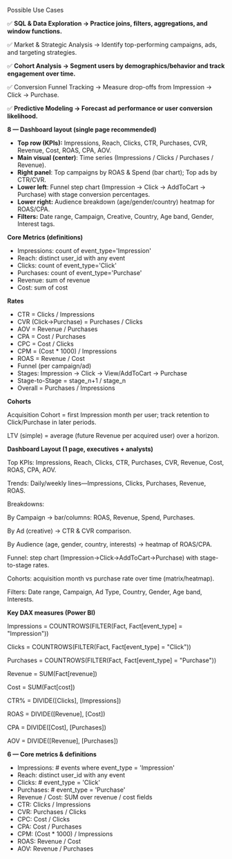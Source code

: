 Possible Use Cases



✅ **SQL \& Data Exploration → Practice joins, filters, aggregations, and window functions.**

✅ Market \& Strategic Analysis → Identify top-performing campaigns, ads, and targeting strategies.

✅ **Cohort Analysis → Segment users by demographics/behavior and track engagement over time.**

✅ Conversion Funnel Tracking → Measure drop-offs from Impression → Click → Purchase.

✅ **Predictive Modeling → Forecast ad performance or user conversion likelihood.**



**8 — Dashboard layout (single page recommended)**



* **Top row (KPIs):** Impressions, Reach, Clicks, CTR, Purchases, CVR, Revenue, Cost, ROAS, CPA, AOV.
* **Main visual (center)**: Time series (Impressions / Clicks / Purchases / Revenue).
* **Right panel**: Top campaigns by ROAS \& Spend (bar chart); Top ads by CTR/CVR.
* **Lower left**: Funnel step chart (Impression → Click → AddToCart → Purchase) with stage conversion percentages.
* **Lower right:** Audience breakdown (age/gender/country) heatmap for ROAS/CPA.
* **Filters:** Date range, Campaign, Creative, Country, Age band, Gender, Interest tags.



**Core Metrics (definitions)**



* Impressions: count of event\_type='Impression'
* Reach: distinct user\_id with any event
* Clicks: count of event\_type='Click'
* Purchases: count of event\_type='Purchase'
* Revenue: sum of revenue
* Cost: sum of cost



**Rates**



* CTR = Clicks / Impressions
* CVR (Click→Purchase) = Purchases / Clicks
* AOV = Revenue / Purchases
* CPA = Cost / Purchases
* CPC = Cost / Clicks
* CPM = (Cost \* 1000) / Impressions
* ROAS = Revenue / Cost
* Funnel (per campaign/ad)
* Stages: Impression → Click → View/AddToCart → Purchase
* Stage-to-Stage = stage\_n+1 / stage\_n
* Overall = Purchases / Impressions



**Cohorts**



Acquisition Cohort = first Impression month per user; track retention to Click/Purchase in later periods.



LTV (simple) = average (future Revenue per acquired user) over a horizon.



**Dashboard Layout (1 page, executives + analysts)**



Top KPIs: Impressions, Reach, Clicks, CTR, Purchases, CVR, Revenue, Cost, ROAS, CPA, AOV.

Trends: Daily/weekly lines—Impressions, Clicks, Purchases, Revenue, ROAS.

Breakdowns:



By Campaign → bar/columns: ROAS, Revenue, Spend, Purchases.



By Ad (creative) → CTR \& CVR comparison.



By Audience (age, gender, country, interests) → heatmap of ROAS/CPA.

Funnel: step chart (Impression→Click→AddToCart→Purchase) with stage-to-stage rates.

Cohorts: acquisition month vs purchase rate over time (matrix/heatmap).

Filters: Date range, Campaign, Ad Type, Country, Gender, Age band, Interests.



**Key DAX measures (Power BI)**



Impressions = COUNTROWS(FILTER(Fact, Fact\[event\_type] = "Impression"))

Clicks = COUNTROWS(FILTER(Fact, Fact\[event\_type] = "Click"))

Purchases = COUNTROWS(FILTER(Fact, Fact\[event\_type] = "Purchase"))

Revenue = SUM(Fact\[revenue])

Cost = SUM(Fact\[cost])

CTR% = DIVIDE(\[Clicks], \[Impressions])

ROAS = DIVIDE(\[Revenue], \[Cost])

CPA = DIVIDE(\[Cost], \[Purchases])

AOV = DIVIDE(\[Revenue], \[Purchases])



**6 — Core metrics \& definitions**



* Impressions: # events where event\_type = 'Impression'
* Reach: distinct user\_id with any event
* Clicks: # event\_type = 'Click'
* Purchases: # event\_type = 'Purchase'
* Revenue / Cost: SUM over revenue / cost fields
* CTR: Clicks / Impressions
* CVR: Purchases / Clicks
* CPC: Cost / Clicks
* CPA: Cost / Purchases
* CPM: (Cost \* 1000) / Impressions
* ROAS: Revenue / Cost
* AOV: Revenue / Purchases
